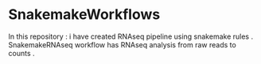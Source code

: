 # SnakemakeWorkflows

In this repository : i have created RNAseq pipeline using snakemake rules .
	SnakemakeRNAseq workflow has RNAseq analysis from raw reads to counts .
